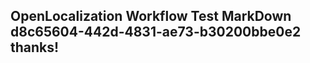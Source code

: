 <properties
ms.topic="hero-topic"
ms.test1="hero-topic"
ms.test2="test"/>

## OpenLocalization Workflow Test MarkDown d8c65604-442d-4831-ae73-b30200bbe0e2 thanks!
